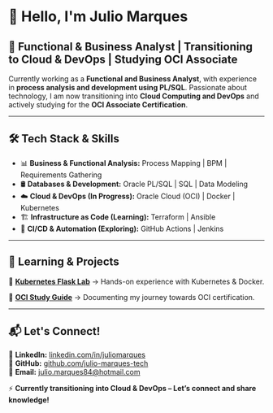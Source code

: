 # 👋 Hello, I'm Julio Marques

## 🚀 Functional & Business Analyst | Transitioning to Cloud & DevOps | Studying OCI Associate

Currently working as a **Functional and Business Analyst**, with experience in **process analysis and development using PL/SQL**. Passionate about technology, I am now transitioning into **Cloud Computing and DevOps** and actively studying for the **OCI Associate Certification**.

---

## 🛠️ Tech Stack & Skills
- 📊 **Business & Functional Analysis:** Process Mapping | BPM | Requirements Gathering
- 🛢️ **Databases & Development:** Oracle PL/SQL | SQL | Data Modeling
- ☁️ **Cloud & DevOps (In Progress):** Oracle Cloud (OCI) | Docker | Kubernetes
- 🏗️ **Infrastructure as Code (Learning):** Terraform | Ansible
- 🔄 **CI/CD & Automation (Exploring):** GitHub Actions | Jenkins

---

## 📌 Learning & Projects
🔹 **[Kubernetes Flask Lab](https://github.com/julio-marques-tech/k8s-flask-la)** → Hands-on experience with Kubernetes & Docker.

🔹 **[OCI Study Guide](https://github.com/julio-marques-tech/oci-study-guide)** → Documenting my journey towards OCI certification.

---

## 📬 Let's Connect!
📌 **LinkedIn:** [linkedin.com/in/juliomarques](https://www.linkedin.com/in/juliomarques/)  
📌 **GitHub:** [github.com/julio-marques-tech](https://github.com/julio-marques-tech/)  
📌 **Email:** julio.marques84@hotmail.com

⚡ **Currently transitioning into Cloud & DevOps – Let’s connect and share knowledge!**
